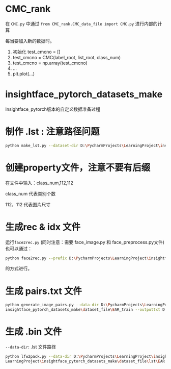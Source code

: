 # CMC_rank

在 `CMC.py` 中通过 `from CMC_rank.CMC_data_file import CMC.py` 进行内部的计算

每当要加入新的数据时。

1. 初始化 test_cmcno = []
2. test_cmcno = CMC(label_root, list_root, class_num)
3. test_cmcno = np.array(test_cmcno)
4. ...
5. plt.plot(...)

# insightface_pytorch_datasets_make

Insightface_pytorch版本的自定义数据准备过程

# 制作 .lst : 注意路径问题

```bash
python make_lst.py --dataset-dir D:\PycharmProjects\LearningProject\insightface_pytorch_datasets_make\EAR_train --list-file D:\PycharmProjects\LearningProject\insightface_pytorch_datasets_make\lst\train.lst --img-ext '.bmp'
```

# 创建property文件，注意不要有后缀

在文件中输入：class_num,112,112

class_num 代表类别个数

112，112 代表图片尺寸

# 生成rec & idx 文件

运行`face2rec.py` (同时注意：需要 face_image.py 和 face_preprocess.py文件)
也可以通过：

```bash
python face2rec.py --prefix D:\PycharmProjects\LearningProject\insightface_pytorch_datasets_make\dataset_file\lst --root D:\PycharmProjects\LearningProject\insightface_pytorch_datasets_make\dataset_file\EAR_train 
```
的方式进行。

# 生成 pairs.txt 文件

```bash
python generate_image_pairs.py --data-dir D:\PycharmProjects\LearningProject\
insightface_pytorch_datasets_make\dataset_file\EAR_train --outputtxt D:\PycharmProjects\LearningProject\insightface_pytorch_datasets_make\dataset_file\lst\pairs.txt
```

# 生成 .bin 文件

`--data-dir`: .lst 文件路径

```bash
python lfw2pack.py --data-dir D:\PycharmProjects\LearningProject\insightface_pytorch_datasets_make\dataset_file\lst --output D:\PycharmProjects\
LearningProject\insightface_pytorch_datasets_make\dataset_file\lst\EAR.bin --num-samepairs 11000

```